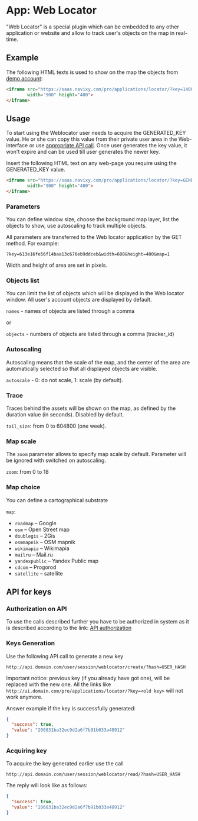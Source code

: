 # App: Web Locator

"Web Locator" is a special plugin which can be embedded to any other application or website 
and allow to track user's objects on the map in real-time.

## Example

The following HTML texts is used to show on the map the objects from
[demo account](https://www.navixy.com/demo/):
```html
<iframe src="https://saas.navixy.com/pro/applications/locator/?key=14084cd4a31f702341afb3fd6f81e475" 
        width="900" height="400">
</iframe>
```

## Usage

To start using the Weblocator user needs to acquire the GENERATED\_KEY value. 
He or she can copy this value from their private user area in the Web-interface 
or use [appropriate API call](../../backend-api/resources/commons/user/session/weblocator.md#create). 
Once user generates the key value, it won't expire and can be used till user generates the newer key.

Insert the following HTML text on any web-page you require using the GENERATED\_KEY value.
```html
<iframe src="https://saas.navixy.com/pro/applications/locator/?key=GENERATED_KEY" 
        width="900" height="400">
</iframe>
```

### Parameters

You can define window size, choose the background map layer, list the objects to show, 
use autoscaling to track multiple objects.

All parameters are transferred to the Web locator application by the GET method. For example:

    ?key=613e16fe56f14baa13c676eb9ddceb&width=600&height=400&map=1

Width and height of area are set in pixels.

### Objects list

You can limit the list of objects which will be displayed in the Web locator window. 
All user's account objects are displayed by default.

`names` - names of objects are listed through a comma

or

`objects` - numbers of objects are listed through a comma (tracker_id)

### Autoscaling

Autoscaling means that the scale of the map, and the center of the area are automatically selected so that all displayed
objects are visible.

`autoscale` - 0: do not scale, 1: scale (by default).

### Trace

Traces behind the assets will be shown on the map, as defined by the duration value 
(in seconds). Disabled by default.

`tail_size`: from 0 to 604800 (one week).

### Map scale

The `zoom` parameter allows to specify map scale by default. Parameter will be ignored 
with switched on autoscaling.

`zoom`: from 0 to 18

### Map choice

You can define a cartographical substrate

`map`:

*   `roadmap` – Google
*   `osm` – Open Street map
*   `doublegis` – 2Gis
*   `osmmapnik` – OSM mapnik
*   `wikimapia` – Wikimapia
*   `mailru` – Mail.ru
*   `yandexpublic` – Yandex Public map
*   `cdcom` – Progorod
*   `satellite` – satellite

## API for keys

### Authorization on API

To use the calls described further you have to be authorized in system as it is 
described according to the link: [API authorization][1]

  [1]: ./../../backend-api/getting-started.md#authorization-and-access-levels

### Keys Generation

Use the following API call to generate a new key 

    http://api.domain.com/user/session/weblocator/create/?hash=USER_HASH

Important notice: previous key (if you already have got one), will be replaced with the new one. 
All the links like `http://ui.domain.com/pro/applications/locator/?key=<old key>` will not work anymore.

Answer example if the key is successfully generated:
```json
{
  "success": true,
  "value": "206831ba32ec9d2a6f7b91b033a48912"
}
```

### Acquiring key

To acquire the key generated earlier use the call 

    http://api.domain.com/user/session/weblocator/read/?hash=USER_HASH

The reply will look like as follows:
```json
{
  "success": true,
  "value": "206831ba32ec9d2a6f7b91b033a48912"
}
```

